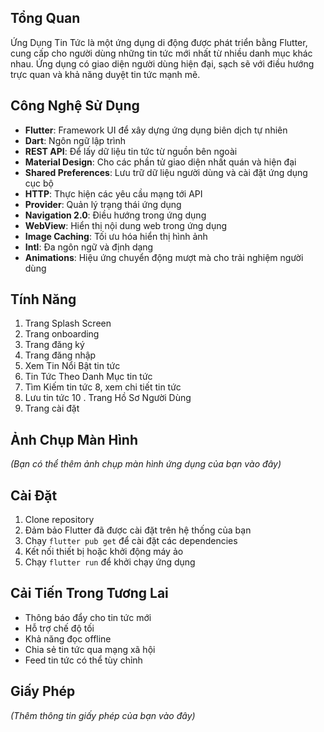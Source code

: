 ## Tổng Quan
Ứng Dụng Tin Tức là một ứng dụng di động được phát triển bằng Flutter, cung cấp cho người dùng những tin tức mới nhất từ nhiều danh mục khác nhau. Ứng dụng có giao diện người dùng hiện đại, sạch sẽ với điều hướng trực quan và khả năng duyệt tin tức mạnh mẽ.

## Công Nghệ Sử Dụng
- **Flutter**: Framework UI để xây dựng ứng dụng biên dịch tự nhiên
- **Dart**: Ngôn ngữ lập trình
- **REST API**: Để lấy dữ liệu tin tức từ nguồn bên ngoài
- **Material Design**: Cho các phần tử giao diện nhất quán và hiện đại
- **Shared Preferences**: Lưu trữ dữ liệu người dùng và cài đặt ứng dụng cục bộ
- **HTTP**: Thực hiện các yêu cầu mạng tới API
- **Provider**: Quản lý trạng thái ứng dụng
- **Navigation 2.0**: Điều hướng trong ứng dụng
- **WebView**: Hiển thị nội dung web trong ứng dụng
- **Image Caching**: Tối ưu hóa hiển thị hình ảnh
- **Intl**: Đa ngôn ngữ và định dạng
- **Animations**: Hiệu ứng chuyển động mượt mà cho trải nghiệm người dùng

## Tính Năng

1. Trang Splash Screen 
2.  Trang onboarding
3. Trang đăng ký
4. Trang đăng nhập
5. Xem Tin Nổi Bật tin tức
6. Tin Tức Theo Danh Mục tin tức
7. Tìm Kiếm tin tức
8, xem chi tiết tin tức
9. Lưu tin tức
10 . Trang Hồ Sơ Người Dùng
11. Trang cài đặt

## Ảnh Chụp Màn Hình
*(Bạn có thể thêm ảnh chụp màn hình ứng dụng của bạn vào đây)*

## Cài Đặt
1. Clone repository
2. Đảm bảo Flutter đã được cài đặt trên hệ thống của bạn
3. Chạy `flutter pub get` để cài đặt các dependencies
4. Kết nối thiết bị hoặc khởi động máy ảo
5. Chạy `flutter run` để khởi chạy ứng dụng

## Cải Tiến Trong Tương Lai
- Thông báo đẩy cho tin tức mới
- Hỗ trợ chế độ tối
- Khả năng đọc offline
- Chia sẻ tin tức qua mạng xã hội
- Feed tin tức có thể tùy chỉnh

## Giấy Phép
*(Thêm thông tin giấy phép của bạn vào đây)*
